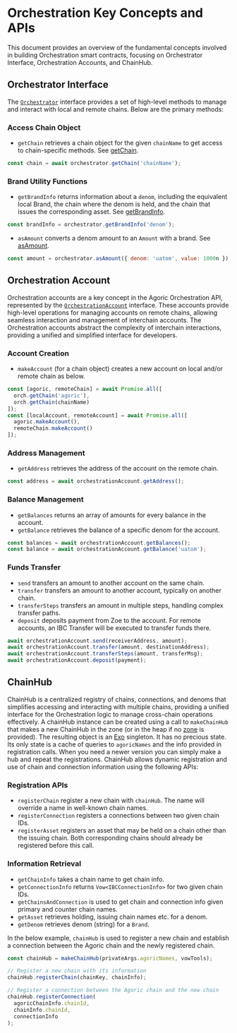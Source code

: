 # Orchestration Key Concepts and APIs

This document provides an overview of the fundamental concepts involved in building Orchestration smart contracts,
focusing on Orchestrator Interface, Orchestration Accounts, and ChainHub.

## Orchestrator Interface

The [`Orchestrator`](https://agoric-sdk.pages.dev/interfaces/_agoric_orchestration.Orchestrator) interface provides a
set of high-level methods to manage and interact with local and remote chains. Below are the primary methods:

### Access Chain Object

- `getChain` retrieves a chain object for the given `chainName` to get access to chain-specific methods. See [getChain](https://agoric-sdk.pages.dev/interfaces/_agoric_orchestration.Orchestrator#getChain).

```js
const chain = await orchestrator.getChain('chainName');
```

### Brand Utility Functions

- `getBrandInfo` returns information about a `denom`, including the equivalent local Brand, the chain where the denom is
  held, and the chain that issues the corresponding asset. See [getBrandInfo](https://agoric-sdk.pages.dev/interfaces/_agoric_orchestration.Orchestrator#getBrandInfo).

```js
const brandInfo = orchestrator.getBrandInfo('denom');
```

- `asAmount` converts a denom amount to an `Amount` with a brand. See [asAmount](https://agoric-sdk.pages.dev/interfaces/_agoric_orchestration.Orchestrator#asAmount).

```js
const amount = orchestrator.asAmount({ denom: 'uatom', value: 1000n });
```

## Orchestration Account

Orchestration accounts are a key concept in the Agoric Orchestration API, represented by the [`OrchestrationAccount`](https://agoric-sdk.pages.dev/interfaces/_agoric_orchestration.OrchestrationAccountCommon)
interface. These accounts provide high-level operations for managing accounts on remote chains, allowing seamless
interaction and management of interchain accounts. The Orchestration accounts abstract the complexity of interchain
interactions, providing a unified and simplified interface for developers.

### Account Creation

- `makeAccount` (for a chain object) creates a new account on local and/or remote chain as below.

```js
const [agoric, remoteChain] = await Promise.all([
  orch.getChain('agoric'),
  orch.getChain(chainName)
]);
const [localAccount, remoteAccount] = await Promise.all([
  agoric.makeAccount(),
  remoteChain.makeAccount()
]);
```

### Address Management

- `getAddress` retrieves the address of the account on the remote chain.

```js
const address = await orchestrationAccount.getAddress();
```

### Balance Management

- `getBalances` returns an array of amounts for every balance in the account.
- `getBalance` retrieves the balance of a specific denom for the account.

```js
const balances = await orchestrationAccount.getBalances();
const balance = await orchestrationAccount.getBalance('uatom');
```

### Funds Transfer

- `send` transfers an amount to another account on the same chain.
- `transfer` transfers an amount to another account, typically on another chain.
- `transferSteps` transfers an amount in multiple steps, handling complex transfer paths.
- `deposit` deposits payment from Zoe to the account. For remote accounts, an IBC Transfer will be executed to transfer
  funds there.

```js
await orchestrationAccount.send(receiverAddress, amount);
await orchestrationAccount.transfer(amount, destinationAddress);
await orchestrationAccount.transferSteps(amount, transferMsg);
await orchestrationAccount.deposit(payment);
```

## ChainHub

ChainHub is a centralized registry of chains, connections, and denoms that simplifies accessing and interacting with
multiple chains, providing a unified interface for the Orchestration logic to manage cross-chain operations effectively.
A chainHub instance can be created using a call to `makeChainHub` that makes a new ChainHub in the zone (or in the heap
if no [zone](/glossary/#zone) is provided). The resulting object is an [Exo](/glossary/#exo) singleton. It has no
precious state. Its only state is a cache of queries to `agoricNames` and the info provided in registration calls. When
you need a newer version you can simply make a hub and repeat the registrations. ChainHub allows dynamic registration
and use of chain and connection information using the following APIs:

### Registration APIs

- `registerChain` register a new chain with `chainHub`. The name will override a name in well-known chain names.
- `registerConnection` registers a connections between two given chain IDs.
- `registerAsset` registers an asset that may be held on a chain other than the issuing chain. Both corresponding chains
  should already be registered before this call.

### Information Retrieval

- `getChainInfo` takes a chain name to get chain info.
- `getConnectionInfo` returns `Vow<IBCConnectionInfo>` for two given chain IDs.
- `getChainsAndConnection` is used to get chain and connection info given primary and counter chain names.
- `getAsset` retrieves holding, issuing chain names etc. for a denom.
- `getDenom` retrieves denom (string) for a `Brand`.

In the below example, `chainHub` is used to register a new chain and establish a connection between the Agoric chain and
the newly registered chain.

```js
const chainHub = makeChainHub(privateArgs.agoricNames, vowTools);

// Register a new chain with its information
chainHub.registerChain(chainKey, chainInfo);

// Register a connection between the Agoric chain and the new chain
chainHub.registerConnection(
  agoricChainInfo.chainId,
  chainInfo.chainId,
  connectionInfo
);
```
